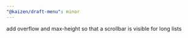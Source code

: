 ```yaml
---
"@kaizen/draft-menu": minor
---
```


add overflow and max-height so that a scrollbar is visible for long lists
